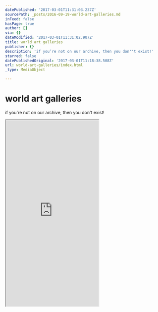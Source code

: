 ```yaml
---
datePublished: '2017-03-01T11:31:03.237Z'
sourcePath: _posts/2016-09-19-world-art-galleries.md
inFeed: false
hasPage: true
author: []
via: {}
dateModified: '2017-03-01T11:31:02.907Z'
title: world art galleries
publisher: {}
description: 'if you’re not on our archive, then you don''t exist!'
starred: false
datePublishedOriginal: '2017-03-01T11:18:38.508Z'
url: world-art-galleries/index.html
_type: MediaObject

---
```

# world art galleries

if you're not on our archive, then you don't exist!

<iframe src="https://the-grid.github.io/ed-userhtml/?g=eJzLKCkpKLbS10_JTy7WS8_PT89J1UvOz9UvLihKTUwpzkhNLSnWT9E31C1xSvYzS0ryMk9JrgxKS3TyjA_y9kuszKnMd3WM9Mso981yyc_MzzLODtUvKE3KKMnNAQDqhiD7" height="600" style=""></iframe>